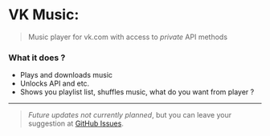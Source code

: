 VK Music:
======

> Music player for vk.com with access to *private* API methods


### What it does ?
* Plays and downloads music
* Unlocks API and etc.
* Shows you playlist list, shuffles music, what do you want from player ?
______
> *Future updates not currently planned*, but you can leave your suggestion at [GitHub Issues](https://github.com/gbowsky/VKMusic/issues).
